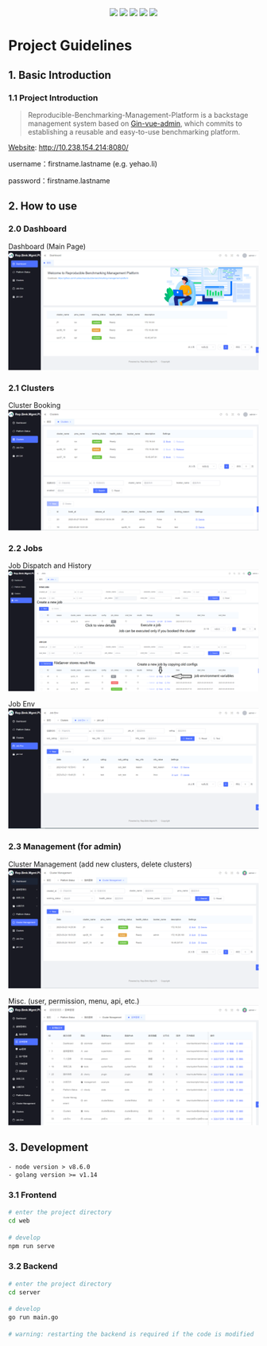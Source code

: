 
<div align=center>
<img src="https://img.shields.io/badge/golang-1.20-blue"/>
<img src="https://img.shields.io/badge/gin-1.7.0-lightBlue"/>
<img src="https://img.shields.io/badge/vue-3.2.47-brightgreen"/>
<img src="https://img.shields.io/badge/element--plus-2.0.1-green"/>
<img src="https://img.shields.io/badge/gorm-1.23.4-red"/>
</div>

# Project Guidelines

## 1. Basic Introduction

### 1.1 Project Introduction

> Reproducible-Benchmarking-Management-Platform is a backstage management system based on [Gin-vue-admin](https://www.gin-vue-admin.com), which commits to establishing a reusable and easy-to-use benchmarking platform.


[Website](http://10.238.154.214:8080/): http://10.238.154.214:8080/

username：firstname.lastname (e.g. yehao.li)

password：firstname.lastname

## 2. How to use

### 2.0 Dashboard
Dashboard (Main Page)
![Dashboard](./web/src/assets/readme_figs/Dashboard.png)

### 2.1 Clusters
Cluster Booking
![Clusters](./web/src/assets/readme_figs/Clusters.png)

### 2.2 Jobs
Job Dispatch and History
![Jobs](./web/src/assets/readme_figs/Jobs.png)

Job Env
![JobEnv](./web/src/assets/readme_figs/Job_env.png)

### 2.3 Management (for admin)
Cluster Management (add new clusters, delete clusters)
![ClustersManagement](./web/src/assets/readme_figs/Cluster_management.png)

Misc. (user, permission, menu, api, etc.)
![Misc](./web/src/assets/readme_figs/Management.png)

## 3. Development

```
- node version > v8.6.0
- golang version >= v1.14
```

### 3.1 Frontend

```bash
# enter the project directory
cd web

# develop
npm run serve
```

### 3.2 Backend

```bash
# enter the project directory
cd server

# develop
go run main.go

# warning: restarting the backend is required if the code is modified
```
